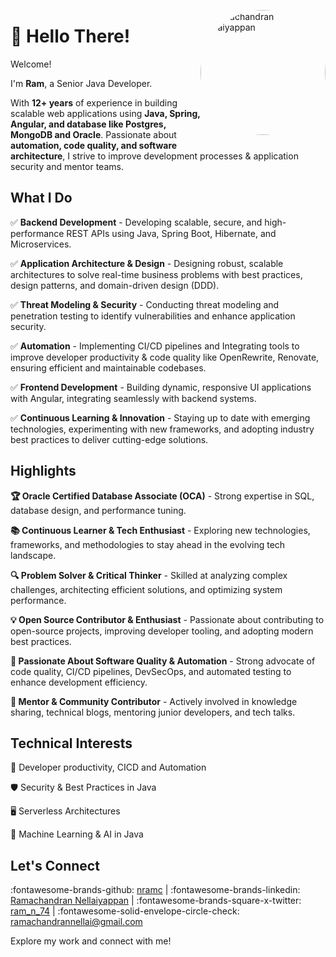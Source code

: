 <p class="avatar-container" style="float: right">
    <img src="https://avatars.githubusercontent.com/u/35756750?v=4" alt="Ramachandran Nellaiyappan" width="200px" style="border-radius: 50%;">
</p>

# 👋 Hello There!

Welcome!

I'm **Ram**, a Senior Java Developer.

With **12+ years** of experience in building scalable
web applications using **Java, Spring, Angular, and database like Postgres, MongoDB and Oracle**.
Passionate about **automation, code quality, and software architecture**, I strive to improve development processes &
application security and mentor teams.

## What I Do

✅ **Backend Development** - Developing scalable, secure, and high-performance REST APIs using Java, Spring Boot,
Hibernate,
and Microservices.

✅ **Application Architecture & Design** - Designing robust, scalable architectures to solve real-time business problems
with
best practices, design patterns, and domain-driven design (DDD).

✅ **Threat Modeling & Security** - Conducting threat modeling and penetration testing to identify vulnerabilities and
enhance application security.

✅ **Automation** - Implementing CI/CD pipelines and Integrating tools to improve developer productivity & code quality
like
OpenRewrite, Renovate, ensuring efficient and maintainable codebases.

✅ **Frontend Development** - Building dynamic, responsive UI applications with Angular, integrating seamlessly with
backend
systems.

✅ **Continuous Learning & Innovation** - Staying up to date with emerging technologies, experimenting with new
frameworks,
and adopting industry best practices to deliver cutting-edge solutions.

## Highlights

**🏆 Oracle Certified Database Associate (OCA)** - Strong expertise in SQL, database design, and performance tuning.

**📚 Continuous Learner & Tech Enthusiast** - Exploring new technologies, frameworks, and methodologies to stay ahead
in the evolving tech landscape.

**🔍 Problem Solver & Critical Thinker** - Skilled at analyzing complex challenges, architecting efficient solutions, and
optimizing system performance.

**💡 Open Source Contributor & Enthusiast** - Passionate about contributing to open-source projects, improving developer
tooling, and adopting modern best practices.

**🎯 Passionate About Software Quality & Automation** - Strong advocate of code quality, CI/CD pipelines, DevSecOps, and
automated testing to enhance development efficiency.

**🤝 Mentor & Community Contributor** - Actively involved in knowledge sharing, technical blogs, mentoring junior
developers, and tech talks.

## Technical Interests

🚀 Developer productivity, CICD and Automation

🛡️ Security & Best Practices in Java

🖥️ Serverless Architectures

🧠 Machine Learning & AI in Java

## Let's Connect

:fontawesome-brands-github: [nramc](https://github.com/nramc)  |
:fontawesome-brands-linkedin: [Ramachandran Nellaiyappan](https://www.linkedin.com/in/ramachandran-nellaiyappan/)  |
:fontawesome-brands-square-x-twitter: [ram_n_74](https://github.com/nramc)  |
:fontawesome-solid-envelope-circle-check: [ramachandrannellai@gmail.com](mailto:ramachadrannellai@gmail.com)

Explore my work and connect with me!
